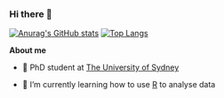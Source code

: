 ### Hi there 👋
[![Anurag's GitHub stats](https://github-readme-stats.vercel.app/api?username=sayanmitra)](https://github.com/anuraghazra/github-readme-stats)
[![Top Langs](https://github-readme-stats.vercel.app/api/top-langs/?username=sayanmitra)](https://github.com/anuraghazra/github-readme-stats)

**About me**

- 💼 PhD student at [The University of Sydney](https://www.sydney.edu.au/)

- 🌱 I’m currently learning how to use [R](https://www.r-project.org/about.html) to analyse data

<!--
**sayanmitra/sayanmitra** is a ✨ _special_ ✨ repository because its `README.md` (this file) appears on your GitHub profile.

Here are some ideas to get you started:

- 🔭 I’m currently working on ...
- 🌱 I’m currently learning ...
- 👯 I’m looking to collaborate on ...
- 🤔 I’m looking for help with ...
- 💬 Ask me about ...
- 📫 How to reach me: ...
- 😄 Pronouns: ...
- ⚡ Fun fact: ...
-->
